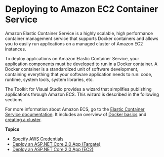# Deploying to Amazon EC2 Container Service<a name="deployment-ecs"></a>

Amazon Elastic Container Service is a highly scalable, high performance container management service that supports Docker containers and allows you to easily run applications on a managed cluster of Amazon EC2 instances\.

To deploy applications on Amazon Elastic Container Service, your application components must be developed to run in a Docker container\. A Docker container is a standardized unit of software development, containing everything that your software application needs to run: code, runtime, system tools, system libraries, etc\.

The Toolkit for Visual Studio provides a wizard that simplifies publishing applications through Amazon ECS\. This wizard is described in the following sections\.

For more information about Amazon ECS, go to the [Elastic Container Service documentation](https://docs.aws.amazon.com/AmazonECS/latest/developerguide/Welcome.html)\. It includes an overview of [Docker basics](https://docs.aws.amazon.com/AmazonECS/latest/developerguide/docker-basics.html) and [creating a cluster](https://docs.aws.amazon.com/AmazonECS/latest/developerguide/create_cluster.html)\.

**Topics**
+ [Specify AWS Credentials](deployment-ecs-specify-credentials.md)
+ [Deploy an ASP\.NET Core 2\.0 App \(Fargate\)](deployment-ecs-aspnetcore-fargate.md)
+ [Deploy an ASP\.NET Core 2\.0 App \(EC2\)](deployment-ecs-aspnetcore-ec2.md)